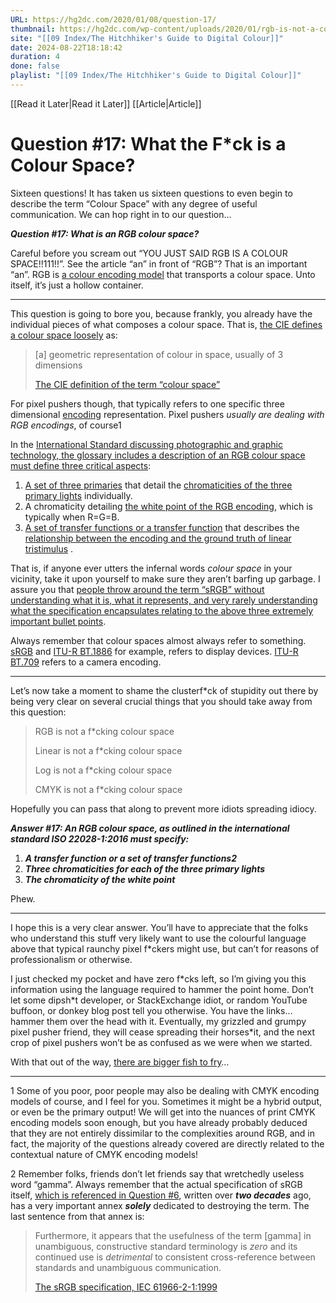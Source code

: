 ```yaml
---
URL: https://hg2dc.com/2020/01/08/question-17/
thumbnail: https://hg2dc.com/wp-content/uploads/2020/01/rgb-is-not-a-colour-space.png
site: "[[09 Index/The Hitchhiker's Guide to Digital Colour]]"
date: 2024-08-22T18:18:42
duration: 4
done: false
playlist: "[[09 Index/The Hitchhiker's Guide to Digital Colour]]"
---
```

[[Read it Later|Read it Later]] [[Article|Article]] 
# Question #17: What the F*ck is a Colour Space?

Sixteen questions! It has taken us sixteen questions to even begin to describe the term “Colour Space” with any degree of useful communication. We can hop right in to our question…

***Question #17: What is an RGB colour space?***

Careful before you scream out “YOU JUST SAID RGB IS A COLOUR SPACE!!111!!”. See the article “an” in front of “RGB”? That is an important “an”. RGB is [a colour encoding model](http://eilv.cie.co.at/term/208) that transports a colour space. Unto itself, it’s just a hollow container.

---

This question is going to bore you, because frankly, you already have the individual pieces of what composes a colour space. That is, [the CIE defines a colour space loosely](http://eilv.cie.co.at/term/226) as:

> \[a\] geometric representation of colour in space, usually of 3 dimensions
> 
> [The CIE definition of the term “colour space”](https://cie.co.at/eilvterm/17-23-041)

For pixel pushers though, that typically refers to one specific three dimensional [encoding](http://eilv.cie.co.at/term/227) representation. Pixel pushers *usually are dealing with RGB encodings*, of course1

In the [International Standard discussing photographic and graphic technology, the glossary includes a description of an RGB colour space must define three critical aspects](https://www.iso.org/standard/68761.html):

1.  [A set of three primaries](https://hg2dc.com/question-4/) that detail the [chromaticities of the three primary lights](https://hg2dc.com/question-13/) individually.
2.  A chromaticity detailing [the white point of the RGB encoding](https://hg2dc.com/question-14/), which is typically when R=G=B.
3.  [A set of transfer functions or a transfer function](https://hg2dc.com/question-6/) that describes the [relationship between the encoding and the ground truth of linear tristimulus](https://hg2dc.com/question-7/) .

That is, if anyone ever utters the infernal words *colour space* in your vicinity, take it upon yourself to make sure they aren’t barfing up garbage. I assure you that [people throw around the term “sRGB” without understanding what it is, what it represents, and very rarely understanding what the specification encapsulates relating to the above three extremely important bullet points](https://www.colour-science.org/posts/the-importance-of-terminology-and-srgb-uncertainty/).

Always remember that colour spaces almost always refer to something. [sRGB](https://webstore.iec.ch/publication/6169) and [ITU-R BT.1886](https://www.itu.int/rec/R-REC-BT.1886-0-201103-I/en) for example, refers to display devices. [ITU-R BT.709](https://www.itu.int/rec/R-REC-BT.709-6-201506-I/en) refers to a camera encoding.

---

Let’s now take a moment to shame the clusterf\*ck of stupidity out there by being very clear on several crucial things that you should take away from this question:

> RGB is not a f\*cking colour space
> 
> Linear is not a f\*cking colour space
> 
> Log is not a f\*cking colour space
> 
> CMYK is not a f\*cking colour space

Hopefully you can pass that along to prevent more idiots spreading idiocy.

***Answer #17: An RGB colour space, as outlined in the international standard ISO 22028-1:2016 must specify:***

1.  ***A transfer function or a set of transfer functions2***
2.  ***Three chromaticities for each of the three primary lights***
3.  ***The chromaticity of the white point***

Phew.

---

I hope this is a very clear answer. You’ll have to appreciate that the folks who understand this stuff very likely want to use the colourful language above that typical raunchy pixel f\*ckers might use, but can’t for reasons of professionalism or otherwise.

I just checked my pocket and have zero f\*cks left, so I’m giving you this information using the language required to hammer the point home. Don’t let some dipsh\*t developer, or StackExchange idiot, or random YouTube buffoon, or donkey blog post tell you otherwise. You have the links… hammer them over the head with it. Eventually, my grizzled and grumpy pixel pusher friend, they will cease spreading their horses\*it, and the next crop of pixel pushers won’t be as confused as we were when we started.

With that out of the way, [there are bigger fish to fry](https://hg2dc.com/question-18/)…

---

1 Some of you poor, poor people may also be dealing with CMYK encoding models of course, and I feel for you. Sometimes it might be a hybrid output, or even be the primary output! We will get into the nuances of print CMYK encoding models soon enough, but you have already probably deduced that they are not entirely dissimilar to the complexities around RGB, and in fact, the majority of the questions already covered are directly related to the contextual nature of CMYK encoding models!

2 Remember folks, friends don’t let friends say that wretchedly useless word “gamma”. Always remember that the actual specification of sRGB itself, [which is referenced in Question #6](https://hg2dc.com/question-6/), written over ***two decades*** ago, has a very important annex ***solely*** dedicated to destroying the term. The last sentence from that annex is:

> Furthermore, it appears that the usefulness of the term \[gamma\] in unambiguous, constructive standard terminology is *zero* and its continued use is *detrimental* to consistent cross-reference between standards and unambiguous communication.
> 
> [The sRGB specification, IEC 61966-2-1:1999](https://webstore.iec.ch/publication/6169)

